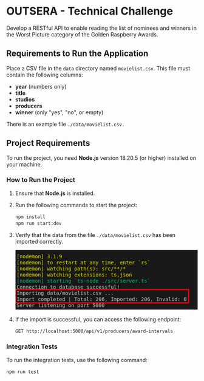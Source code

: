 # OUTSERA - Technical Challenge

Develop a RESTful API to enable reading the list of nominees and winners in the Worst Picture category of the Golden Raspberry Awards.

## Requirements to Run the Application

Place a CSV file in the `data` directory named `movielist.csv`. This file must contain the following columns:

- **year** (numbers only)
- **title**
- **studios**
- **producers**
- **winner** (only "yes", "no", or empty)

There is an example file ``./data/movielist.csv.``

## Project Requirements

To run the project, you need **Node.js** version 18.20.5 (or higher) installed on your machine.

### How to Run the Project

1. Ensure that **Node.js** is installed.
2. Run the following commands to start the project:

   ```bash
   npm install
   npm run start:dev
   ```

3. Verify that the data from the file `./data/movielist.csv` has been imported correctly.

   ![Data Import Example](./docs/importing-data.png)

4. If the import is successful, you can access the following endpoint:

   ```
   GET http://localhost:5000/api/v1/producers/award-intervals
   ```

### Integration Tests

To run the integration tests, use the following command:

```bash
npm run test
```